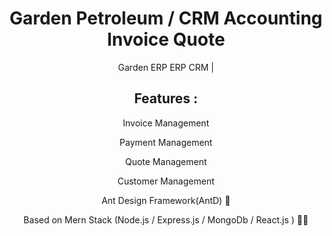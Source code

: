 <div align="center">
    <a href="https://www.garden-petrleum.com/">
</a>
    <h1>Garden Petroleum / CRM Accounting Invoice Quote</h1>
    <p align="center">
        <p>Garden ERP ERP CRM |</p>
    </p>
    
## Features :

Invoice Management

Payment Management

Quote Management

Customer Management

Ant Design Framework(AntD) 🐜

Based on Mern Stack (Node.js / Express.js / MongoDb / React.js ) 👨‍💻
